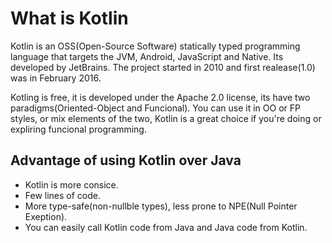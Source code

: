 # What is Kotlin

Kotlin is an OSS(Open-Source Software) statically typed programming language that targets the JVM, Android, JavaScript and Native. Its developed by JetBrains. The project started in 2010 and first realease(1.0) was in February 2016.

Kotling is free, it is developed under the Apache 2.0 license, its have two paradigms(Oriented-Object and Funcional). You can use it in OO or FP styles, or mix elements of the two, Kotlin is a great choice if you're doing or expliring funcional programming.

## Advantage of using Kotlin over Java

* Kotlin is more consice.
* Few lines of code.
* More type-safe(non-nullble types), less prone to NPE(Null Pointer Exeption).
* You can easily call Kotlin code from Java and Java code from Kotlin.
